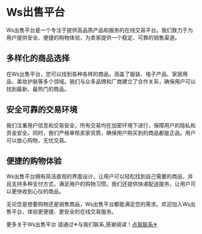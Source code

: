 # Ws出售平台

Ws出售平台是一个专注于提供高品质产品和服务的在线交易平台。我们致力于为用户提供安全、便捷的购物体验，为卖家提供一个稳定、可靠的销售渠道。

## 多样化的商品选择

在Ws出售平台，您可以找到各种各样的商品，涵盖了服装、电子产品、家居用品、美妆护肤等多个领域。我们与众多品牌和厂商建立了合作关系，确保用户可以找到最新、最热门的商品。

## 安全可靠的交易环境

我们注重用户信息和交易安全，所有交易均在加密环境下进行，保障用户的隐私和资金安全。同时，我们严格审核卖家资质，确保用户购买到的商品都是正品。用户可以放心购物，无忧交易。

## 便捷的购物体验

Ws出售平台拥有简洁直观的界面设计，让用户可以轻松找到自己需要的商品，并且支持多种支付方式，满足用户的购物习惯。我们还提供快递配送服务，让用户可以更快收到心仪的商品。

无论您是想要购物还是销售商品，Ws出售平台都能满足您的需求。欢迎加入Ws出售平台，体验更便捷、更安全的在线交易服务。

更多关于Ws出售平台 请通过✈与我们联系,感谢阅读！[点我联系✈](https://blog.k02.cc)